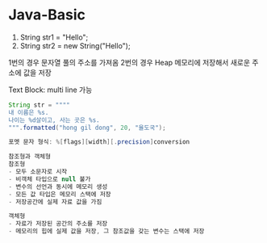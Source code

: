 # Java-Basic <br>

1. String str1 = "Hello";
2. String str2 = new String("Hello");

1번의 경우 문자열 풀의 주소를 가져옴
2번의 경우 Heap 메모리에 저장해서 새로운 주소에 값을 저장

Text Block: multi line 가능
``` Java
String str = """"
내 이름은 %s.
나이는 %d살이고, 사는 곳은 %s.
""".formatted("hong gil dong", 20, "율도국");

포멧 문자 형식: %[flags][width][.precision]conversion

참조형과 객체형
참조형
- 모두 소문자로 시작
- 비객체 타입으로 null 불가
- 변수의 선언과 동시에 메모리 생성
- 모든 값 타입은 메모리 스택에 저장
- 저장공간에 실제 자료 값을 가짐

객체형
- 자료가 저장된 공간의 주소를 저장
- 메모리의 힙에 실제 값을 저장, 그 참조값을 갖는 변수는 스택에 저장

